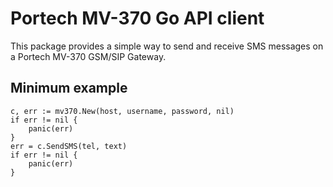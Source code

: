 # Portech MV-370 Go API client

This package provides a simple way to send and receive SMS messages on a Portech MV-370 GSM/SIP Gateway.

## Minimum example
```golang
c, err := mv370.New(host, username, password, nil)
if err != nil {
    panic(err)
}
err = c.SendSMS(tel, text)
if err != nil {
    panic(err)
}
```